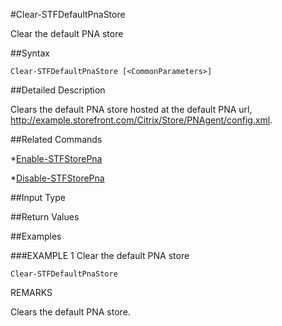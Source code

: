#Clear-STFDefaultPnaStore
Clear the default PNA store
##Syntax
```Clear-STFDefaultPnaStore [<CommonParameters>]
```
##Detailed Description
Clears the default PNA store hosted at the default PNA url, http://example.storefront.com/Citrix/Store/PNAgent/config.xml.
##Related Commands
*[Enable-STFStorePna](Enable-STFStorePna)
*[Disable-STFStorePna](Disable-STFStorePna)
##Input Type
##Return Values
##Examples
###EXAMPLE 1 Clear the default PNA store
```Clear-STFDefaultPnaStore
```
REMARKS
Clears the default PNA store.
